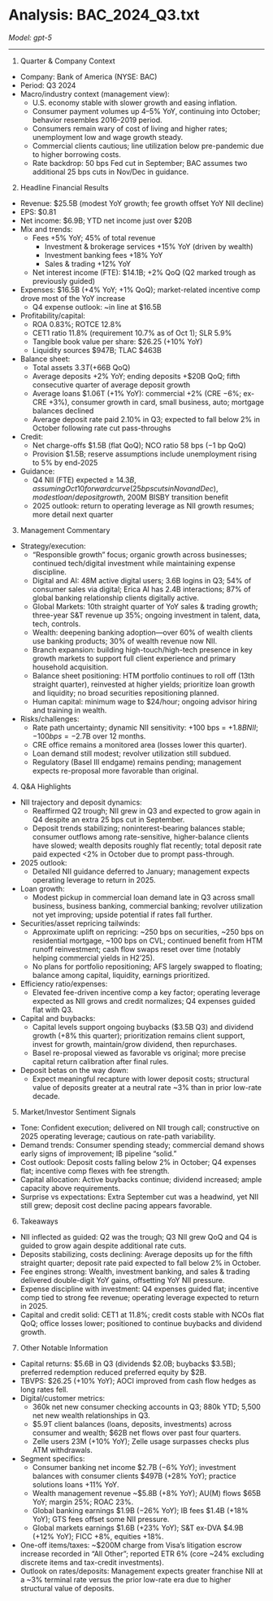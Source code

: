 # Analysis: BAC_2024_Q3.txt

*Model: gpt-5*

---

1) Quarter & Company Context
- Company: Bank of America (NYSE: BAC)
- Period: Q3 2024
- Macro/industry context (management view):
  - U.S. economy stable with slower growth and easing inflation.
  - Consumer payment volumes up 4–5% YoY, continuing into October; behavior resembles 2016–2019 period.
  - Consumers remain wary of cost of living and higher rates; unemployment low and wage growth steady.
  - Commercial clients cautious; line utilization below pre-pandemic due to higher borrowing costs.
  - Rate backdrop: 50 bps Fed cut in September; BAC assumes two additional 25 bps cuts in Nov/Dec in guidance.

2) Headline Financial Results
- Revenue: $25.5B (modest YoY growth; fee growth offset YoY NII decline)
- EPS: $0.81
- Net income: $6.9B; YTD net income just over $20B
- Mix and trends:
  - Fees +5% YoY; 45% of total revenue
    - Investment & brokerage services +15% YoY (driven by wealth)
    - Investment banking fees +18% YoY
    - Sales & trading +12% YoY
  - Net interest income (FTE): $14.1B; +2% QoQ (Q2 marked trough as previously guided)
- Expenses: $16.5B (+4% YoY; +1% QoQ); market-related incentive comp drove most of the YoY increase
  - Q4 expense outlook: ~in line at $16.5B
- Profitability/capital:
  - ROA 0.83%; ROTCE 12.8%
  - CET1 ratio 11.8% (requirement 10.7% as of Oct 1); SLR 5.9%
  - Tangible book value per share: $26.25 (+10% YoY)
  - Liquidity sources $947B; TLAC $463B
- Balance sheet:
  - Total assets $3.3T (+$66B QoQ)
  - Average deposits +2% YoY; ending deposits +$20B QoQ; fifth consecutive quarter of average deposit growth
  - Average loans $1.06T (+1% YoY): commercial +2% (CRE −6%; ex-CRE +3%), consumer growth in card, small business, auto; mortgage balances declined
  - Average deposit rate paid 2.10% in Q3; expected to fall below 2% in October following rate cut pass-throughs
- Credit:
  - Net charge-offs $1.5B (flat QoQ); NCO ratio 58 bps (−1 bp QoQ)
  - Provision $1.5B; reserve assumptions include unemployment rising to 5% by end-2025
- Guidance:
  - Q4 NII (FTE) expected ≥ $14.3B, assuming Oct 10 forward curve (25 bps cuts in Nov and Dec), modest loan/deposit growth, ~$200M BISBY transition benefit
  - 2025 outlook: return to operating leverage as NII growth resumes; more detail next quarter

3) Management Commentary
- Strategy/execution:
  - “Responsible growth” focus; organic growth across businesses; continued tech/digital investment while maintaining expense discipline.
  - Digital and AI: 48M active digital users; 3.6B logins in Q3; 54% of consumer sales via digital; Erica AI has 2.4B interactions; 87% of global banking relationship clients digitally active.
  - Global Markets: 10th straight quarter of YoY sales & trading growth; three-year S&T revenue up 35%; ongoing investment in talent, data, tech, controls.
  - Wealth: deepening banking adoption—over 60% of wealth clients use banking products; 30% of wealth revenue now NII.
  - Branch expansion: building high-touch/high-tech presence in key growth markets to support full client experience and primary household acquisition.
  - Balance sheet positioning: HTM portfolio continues to roll off (13th straight quarter), reinvested at higher yields; prioritize loan growth and liquidity; no broad securities repositioning planned.
  - Human capital: minimum wage to $24/hour; ongoing advisor hiring and training in wealth.
- Risks/challenges:
  - Rate path uncertainty; dynamic NII sensitivity: +100 bps = +$1.8B NII; −100 bps = −$2.7B over 12 months.
  - CRE office remains a monitored area (losses lower this quarter).
  - Loan demand still modest; revolver utilization still subdued.
  - Regulatory (Basel III endgame) remains pending; management expects re-proposal more favorable than original.

4) Q&A Highlights
- NII trajectory and deposit dynamics:
  - Reaffirmed Q2 trough; NII grew in Q3 and expected to grow again in Q4 despite an extra 25 bps cut in September.
  - Deposit trends stabilizing; noninterest-bearing balances stable; consumer outflows among rate-sensitive, higher-balance clients have slowed; wealth deposits roughly flat recently; total deposit rate paid expected <2% in October due to prompt pass-through.
- 2025 outlook:
  - Detailed NII guidance deferred to January; management expects operating leverage to return in 2025.
- Loan growth:
  - Modest pickup in commercial loan demand late in Q3 across small business, business banking, commercial banking; revolver utilization not yet improving; upside potential if rates fall further.
- Securities/asset repricing tailwinds:
  - Approximate uplift on repricing: ~250 bps on securities, ~250 bps on residential mortgage, ~100 bps on CVL; continued benefit from HTM runoff reinvestment; cash flow swaps reset over time (notably helping commercial yields in H2’25).
  - No plans for portfolio repositioning; AFS largely swapped to floating; balance among capital, liquidity, earnings prioritized.
- Efficiency ratio/expenses:
  - Elevated fee-driven incentive comp a key factor; operating leverage expected as NII grows and credit normalizes; Q4 expenses guided flat with Q3.
- Capital and buybacks:
  - Capital levels support ongoing buybacks ($3.5B Q3) and dividend growth (+8% this quarter); prioritization remains client support, invest for growth, maintain/grow dividend, then repurchases.
  - Basel re-proposal viewed as favorable vs original; more precise capital return calibration after final rules.
- Deposit betas on the way down:
  - Expect meaningful recapture with lower deposit costs; structural value of deposits greater at a neutral rate ~3% than in prior low-rate decade.

5) Market/Investor Sentiment Signals
- Tone: Confident execution; delivered on NII trough call; constructive on 2025 operating leverage; cautious on rate-path variability.
- Demand trends: Consumer spending steady; commercial demand shows early signs of improvement; IB pipeline “solid.”
- Cost outlook: Deposit costs falling below 2% in October; Q4 expenses flat; incentive comp flexes with fee strength.
- Capital allocation: Active buybacks continue; dividend increased; ample capacity above requirements.
- Surprise vs expectations: Extra September cut was a headwind, yet NII still grew; deposit cost decline pacing appears favorable.

6) Takeaways
- NII inflected as guided: Q2 was the trough; Q3 NII grew QoQ and Q4 is guided to grow again despite additional rate cuts.
- Deposits stabilizing, costs declining: Average deposits up for the fifth straight quarter; deposit rate paid expected to fall below 2% in October.
- Fee engines strong: Wealth, investment banking, and sales & trading delivered double-digit YoY gains, offsetting YoY NII pressure.
- Expense discipline with investment: Q4 expenses guided flat; incentive comp tied to strong fee revenue; operating leverage expected to return in 2025.
- Capital and credit solid: CET1 at 11.8%; credit costs stable with NCOs flat QoQ; office losses lower; positioned to continue buybacks and dividend growth.

7) Other Notable Information
- Capital returns: $5.6B in Q3 (dividends $2.0B; buybacks $3.5B); preferred redemption reduced preferred equity by $2B.
- TBVPS: $26.25 (+10% YoY); AOCI improved from cash flow hedges as long rates fell.
- Digital/customer metrics:
  - 360k net new consumer checking accounts in Q3; 880k YTD; 5,500 net new wealth relationships in Q3.
  - $5.9T client balances (loans, deposits, investments) across consumer and wealth; $62B net flows over past four quarters.
  - Zelle users 23M (+10% YoY); Zelle usage surpasses checks plus ATM withdrawals.
- Segment specifics:
  - Consumer banking net income $2.7B (−6% YoY); investment balances with consumer clients $497B (+28% YoY); practice solutions loans +11% YoY.
  - Wealth management revenue ~$5.8B (+8% YoY); AU(M) flows $65B YoY; margin 25%; ROAC 23%.
  - Global banking earnings $1.9B (−26% YoY); IB fees $1.4B (+18% YoY); GTS fees offset some NII pressure.
  - Global markets earnings $1.6B (+23% YoY); S&T ex-DVA $4.9B (+12% YoY); FICC +8%, equities +18%.
- One-off items/taxes: ~$200M charge from Visa’s litigation escrow increase recorded in “All Other”; reported ETR 6% (core ~24% excluding discrete items and tax-credit investments).
- Outlook on rates/deposits: Management expects greater franchise NII at a ~3% terminal rate versus the prior low-rate era due to higher structural value of deposits.